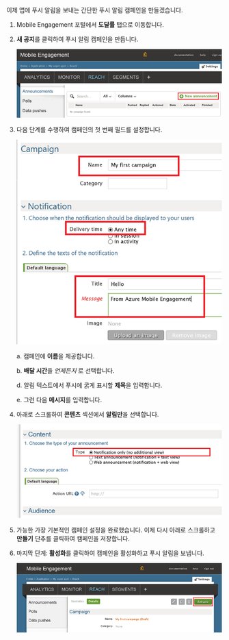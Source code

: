이제 앱에 푸시 알림을 보내는 간단한 푸시 알림 캠페인을 만들겠습니다.

1. Mobile Engagement 포털에서 **도달률** 탭으로 이동합니다.

2. **새 공지**를 클릭하여 푸시 알림 캠페인을 만듭니다.

	![](./media/mobile-engagement-windows-push-campaign/new-announcement.png)

3. 다음 단계를 수행하여 캠페인의 첫 번째 필드를 설정합니다.

	![](./media/mobile-engagement-windows-push-campaign/campaign-first-params.png)

	a. 캠페인에 **이름**을 제공합니다.

	b. **배달 시간**을 *언제든지* 로 선택합니다.

	d. 알림 텍스트에서 푸시에 굵게 표시할 **제목**을 입력합니다.

	e. 그런 다음 **메시지**를 입력합니다.

4. 아래로 스크롤하여 **콘텐츠** 섹션에서 **알림만**을 선택합니다.

	![](./media/mobile-engagement-windows-push-campaign/campaign-content.png)

5. 가능한 가장 기본적인 캠페인 설정을 완료했습니다. 이제 다시 아래로 스크롤하고 **만들기** 단추를 클릭하여 캠페인을 저장합니다.

6. 마지막 단계: **활성화**를 클릭하여 캠페인을 활성화하고 푸시 알림을 보냅니다.

	![](./media/mobile-engagement-windows-push-campaign/campaign-activate.png)

 

<!----HONumber=Oct15_HO3-->